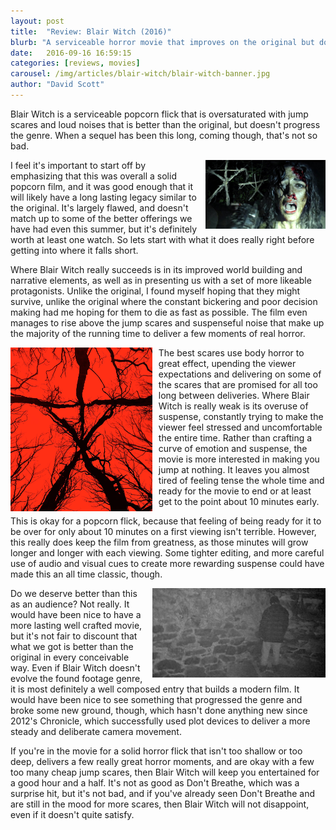 ```yaml
---
layout: post
title:  "Review: Blair Witch (2016)"
blurb: "A serviceable horror movie that improves on the original but does not progress the genre."
date:   2016-09-16 16:59:15
categories: [reviews, movies]
carousel: /img/articles/blair-witch/blair-witch-banner.jpg
author: "David Scott"
---
```



Blair Witch is a serviceable popcorn flick that is oversaturated with jump scares and loud noises that is better than the original, but doesn't progress the genre. When a sequel has been this long, coming though, that's not so bad.

<img class="img-responsive" width="38%" style="float:right;margin-left:10px;" src="/img/articles/blair-witch/blair-witch-clip.jpg">

I feel it's important to start off by emphasizing that this was overall a solid popcorn film, and it was good enough that it will likely have a long lasting legacy similar to the original. It's largely flawed, and doesn't match up to some of the better offerings we have had even this summer, but it's definitely worth at least one watch. So lets start with what it does really right before getting into where it falls short.

Where Blair Witch really succeeds is in its improved world building and narrative elements, as well as in presenting us with a set of more likeable protagonists. Unlike the original, I found myself hoping that they might survive, unlike the original where the constant bickering and poor decision making had me hoping for them to die as fast as possible. The film even manages to rise above the jump scares and suspenseful noise that make up the majority of the running time to deliver a few moments of real horror.

<img class="img-responsive" width="45%" style="float:left;margin-right:10px;" src="/img/articles/blair-witch/blair-witch-poster.jpg">

The best scares use body horror to great effect, upending the viewer expectations and delivering on some of the scares that are promised for all too long between deliveries. Where Blair Witch is really weak is its overuse of suspense, constantly trying to make the viewer feel stressed and uncomfortable the entire time. Rather than crafting a curve of emotion and suspense, the movie is more interested in making you jump at nothing. It leaves you almost tired of feeling tense the whole time and ready for the movie to end or at least get to the point about 10 minutes early.

This is okay for a popcorn flick, because that feeling of being ready for it to be over for only about 10 minutes on a first viewing isn't terrible. However, this really does keep the film from greatness, as those minutes will grow longer and longer with each viewing. Some tighter editing, and more careful use of audio and visual cues to create more rewarding suspense could have made this an all time classic, though.

<img class="img-responsive" width="55%" style="float:right;margin-left:10px;" src="/img/articles/blair-witch/blair-witch-putting-baby-in-the-corner.jpg">

Do we deserve better than this as an audience? Not really. It would have been nice to have a more lasting well crafted movie, but it's not fair to discount that what we got is better than the original in every conceivable way. Even if Blair Witch doesn't evolve the found footage genre, it is most definitely a well composed entry that builds a modern film. It would have been nice to see something that progressed the genre and broke some new ground, though, which hasn't done anything new since 2012's Chronicle, which successfully used plot devices to deliver a more steady and deliberate camera movement.

If you're in the movie for a solid horror flick that isn't too shallow or too deep, delivers a few really great horror moments, and are okay with a few too many cheap jump scares, then Blair Witch will keep you entertained for a good hour and a half. It's not as good as Don't Breathe, which was a surprise hit, but it's not bad, and if you've already seen Don't Breathe and are still in the mood for more scares, then Blair Witch will not disappoint, even if it doesn't quite satisfy.

